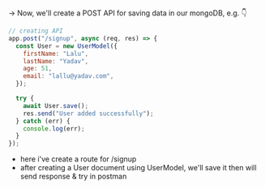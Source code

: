 -> Now, we'll create a POST API for saving data in our mongoDB, e.g. 👇

```js
// creating API
app.post("/signup", async (req, res) => {
  const User = new UserModel({
    firstName: "Lalu",
    lastName: "Yadav",
    age: 51,
    email: "lallu@yadav.com",
  });

  try {
    await User.save();
    res.send("User added successfully");
  } catch (err) {
    console.log(err);
  }
});
```

- here i've create a route for /signup
- after creating a User document using UserModel, we'll save it then will send response & try in postman
